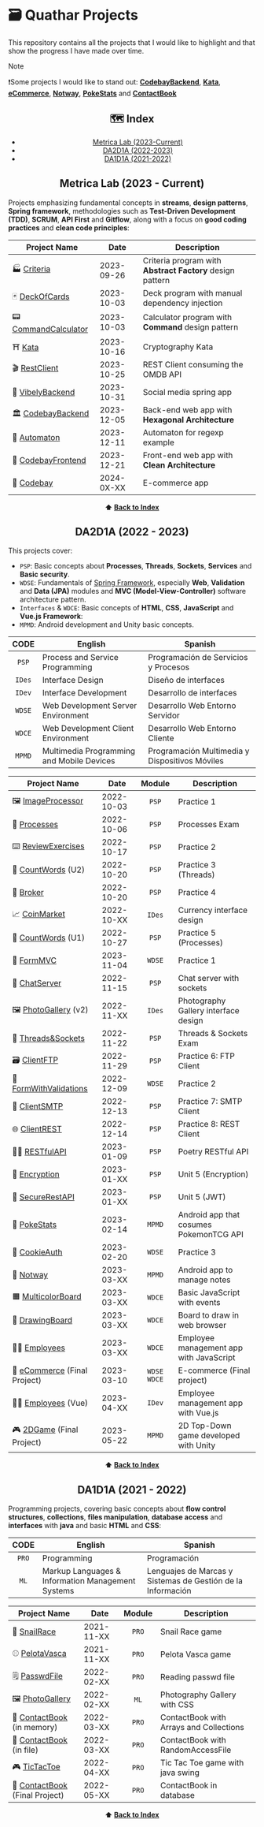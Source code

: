 # 🗃️ Quathar Projects

This repository contains all the projects that I would like to highlight and that show the progress I have made over time.

> [!NOTE]
> ❗Some projects I would like to stand out: **[CodebayBackend]**, **[Kata]**, **[eCommerce]**, **[Notway]**, **[PokeStats]** and **[ContactBook]**

<div align="center">

## 🗺️ Index

- [Metrica Lab (2023-Current)](#metrica-lab-2023---current)
- [DA2D1A (2022-2023)](#da2d1a-2022---2023)
- [DA1D1A (2021-2022)](#da1d1a-2021---2022)

## Metrica Lab (2023 - Current)

<div align="left">

Projects emphasizing fundamental concepts in **streams**, **design patterns**, **Spring framework**, methodologies such as **Test-Driven Development (TDD)**, **SCRUM**, **API First** and **Gitflow**, along with a focus on **good coding practices** and **clean code principles**:

</div>

| Project Name           | Date        | Description                                               |
|------------------------|-------------|-----------------------------------------------------------|
| 🏭 [Criteria]          | 2023-09-26  | Criteria program with **Abstract Factory** design pattern |
| 🃏 [DeckOfCards]       | 2023-10-03  | Deck program with manual dependency injection             |
| 📟 [CommandCalculator] | 2023-10-03  | Calculator program with **Command** design pattern        |
| ⛩️ [Kata]              | 2023-10-16  | Cryptography Kata                                         |
| 🎬 [RestClient]        | 2023-10-25  | REST Client consuming the OMDB API                        |
| 👥 [VibelyBackend]     | 2023-10-31  | Social media spring app                                   |
| 🏛️ [CodebayBackend]    | 2023-12-05  | Back-end web app with **Hexagonal Architecture**          |
| 🤖 [Automaton]         | 2023-12-11  | Automaton for regexp example                              |
| 🚀 [CodebayFrontend]   | 2023-12-21  | Front-end web app with **Clean Architecture**             |
| 🏪 [Codebay]           | 2024-0X-XX  | E-commerce app                                            |

[Criteria]:          https://github.com/Quathar/MetricaLab/tree/main/P1-Criteria
[DeckOfCards]:       https://github.com/Quathar/MetricaLab/tree/main/P2-DeckOfCards
[CommandCalculator]: https://github.com/Quathar/MetricaLab/tree/main/P3-CommandCalculator
[Kata]:              https://github.com/Quathar/CryptographyInCharacters
[RestClient]:        https://github.com/Quathar/MetricaLab/tree/main/P4-RestClient
[VibelyBackend]:     https://github.com/gonzalorg8799/VibelyBackend
[CodebayBackend]:    https://github.com/Quathar/CodebayBackend
[Automaton]:         https://github.com/Quathar/MetricaLab/tree/main/P6-Automaton
[CodebayFrontend]:   https://github.com/Quathar/CodebayFrontend
[Codebay]:           https://github.com/Quathar/Codebay

**⬆️ [Back to Index](https://github.com/Quathar/Quathar-Projects?tab=readme-ov-file#%EF%B8%8F-index)**

## DA2D1A (2022 - 2023)

<div align="left">

This projects cover:
- `PSP`: Basic concepts about **Processes**, **Threads**, **Sockets**, **Services** and **Basic security**.
- `WDSE`: Fundamentals of [Spring Framework](https://spring.io/projects/spring-framework/), especially **Web**, **Validation** and **Data (JPA)** modules and **MVC (Model-View-Controller)** software architecture pattern.
- `Interfaces` & `WDCE`: Basic concepts of **HTML**, **CSS**, **JavaScript** and **Vue.js Framework**:
- `MPMD`: Android development and Unity basic concepts.

</div>

|  CODE  | English                                   | Spanish                                        |
|:------:|-------------------------------------------|------------------------------------------------|
| `PSP`  | Process and Service Programming           | Programación de Servicios y Procesos           |
| `IDes` | Interface Design                          | Diseño de interfaces                           |
| `IDev` | Interface Development                     | Desarrollo de interfaces                           |
| `WDSE` | Web Development Server Environment        | Desarrollo Web Entorno Servidor                |
| `WDCE` | Web Development Client Environment        | Desarrollo Web Entorno Cliente                 |
| `MPMD` | Multimedia Programming and Mobile Devices | Programación Multimedia y Dispositivos Móviles |

| Project Name                   | Date       |    Module     | Description                             |
|--------------------------------|------------|:-------------:|-----------------------------------------|
| 🖼️ [ImageProcessor]            | 2022-10-03 | `PSP`         | Practice 1                              |
| 💾 [Processes]                 | 2022-10-06 | `PSP`         | Processes Exam                          |
| ⌨️ [ReviewExercises]           | 2022-10-17 | `PSP`         | Practice 2                              |
| 🧮 [CountWords] (U2)           | 2022-10-20 | `PSP`         | Practice 3 (Threads)                    |
| 🏦 [Broker]                    | 2022-10-20 | `PSP`         | Practice 4                              |
| 📈 [CoinMarket]                | 2022-10-XX | `IDes`        | Currency interface design               |
| 🧮 [CountWords] (U1)           | 2022-10-27 | `PSP`         | Practice 5 (Processes)                  |
| 📝 [FormMVC]                   | 2023-11-04 | `WDSE`        | Practice 1                              |
| 💬 [ChatServer]                | 2022-11-15 | `PSP`         | Chat server with sockets                |
| 🖼️ [PhotoGallery] (v2)         | 2022-11-XX | `IDes`        | Photography Gallery interface design    |
| 🧵 [Threads&Sockets]           | 2022-11-22 | `PSP`         | Threads & Sockets Exam                  |
| 🗃️ [ClientFTP]                 | 2022-11-29 | `PSP`         | Practice 6: FTP Client                  |
| 📝 [FormWithValidations]       | 2022-12-09 | `WDSE`        | Practice 2                              |
| 📧 [ClientSMTP]                | 2022-12-13 | `PSP`         | Practice 7: SMTP Client                 |
| 🌐 [ClientREST]                | 2022-12-14 | `PSP`         | Practice 8: REST Client                 |
| ✍🏾 [RESTfulAPI]                | 2023-01-09 | `PSP`         | Poetry RESTful API                      |
| 🔑 [Encryption]                | 2023-01-XX | `PSP`         | Unit 5 (Encryption)                     |
| 🔐 [SecureRestAPI]             | 2023-01-XX | `PSP`         | Unit 5 (JWT)                            |
| 📱 [PokeStats]                 | 2023-02-14 | `MPMD`        | Android app that cosumes PokemonTCG API |
| 🍪 [CookieAuth]                | 2023-02-20 | `WDSE`        | Practice 3                              |
| 📲 [Notway]                    | 2023-03-XX | `MPMD`        | Android app to manage notes             |
| 🟧 [MulticolorBoard]           | 2023-03-XX | `WDCE`        | Basic JavaScript with events            |
| 🎨 [DrawingBoard]              | 2023-03-XX | `WDCE`        | Board to draw in web browser            |
| 👩‍💼 [Employees]                 | 2023-03-XX | `WDCE`        | Employee management app with JavaScript |
| 🏪 [eCommerce] (Final Project) | 2023-03-10 | `WDSE` `WDCE` | E-commerce (Final project)              |
| 👨‍💼 [Employees][Vue] (Vue)      | 2023-04-XX | `IDev`        | Employee management app with Vue.js     |
| 🎮 [2DGame] (Final Project)    | 2023-05-22 | `MPMD`        | 2D Top-Down game developed with Unity   |

[ImageProcessor]:      https://github.com/Quathar/PSP/tree/main/Projects/P1-ImageProcessor
[Processes]:           https://github.com/Quathar/PSP/tree/main/Exams/E1-Processes
[ReviewExercises]:     https://github.com/Quathar/PSP/tree/main/Projects/P2-ReviewExercises
[CountWords]:          https://github.com/Quathar/PSP/tree/main/Projects/P3-CountWords
[Broker]:              https://github.com/Quathar/PSP/tree/main/Projects/P4-Broker
[CoinMarket]:          https://github.com/Quathar/WDCE/tree/main/Projects/P1-CoinMarket
[CountWords]:          https://github.com/Quathar/PSP/tree/main/Projects/P5-CountWords
[FormMVC]:             https://github.com/Quathar/WDSE/tree/main/P1-FormMVC
[ChatServer]:          https://github.com/Quathar/ChatServer
[PhotoGallery]:        https://github.com/Quathar/WDCE/tree/main/Projects/P2-PhotoGallery
[Threads&Sockets]:     https://github.com/Quathar/PSP/tree/main/Exams/E2-Threads%26Sockets
[ClientFTP]:           https://github.com/Quathar/PSP/tree/main/Projects/P6-ClientFTP
[FormWithValidations]: https://github.com/Quathar/WDSE/tree/main/P2-FormWithValidations
[ClientSMTP]:          https://github.com/Quathar/PSP/tree/main/Projects/P7-ClientSMTP
[ClientREST]:          https://github.com/Quathar/PSP/tree/main/Projects/P8-ClientREST
[RESTfulAPI]:          https://github.com/Quathar/RESTfulAPI
[Encryption]:          https://github.com/Quathar/PSP/tree/main/Units/U5-Encryption
[SecureRestAPI]:       https://github.com/Quathar/PSP/tree/main/Units/U5-SecureRestAPI
[PokeStats]:           https://github.com/Quathar/PokeStats
[CookieAuth]:          https://github.com/Quathar/WDSE/tree/main/P4-CookieAuth
[Notway]:              https://github.com/Quathar/Notway
[MulticolorBoard]:     https://github.com/Quathar/WDCE/tree/main/Projects/P3-MulticolorBoard
[DrawingBoard]:        https://github.com/Quathar/WDCE/tree/main/Projects/P4-DrawingBoard
[Employees]:           https://github.com/Quathar/WDCE/tree/main/Projects/P5-EmployeeManagement
[Vue]:                 https://github.com/Quathar/WDCE/tree/main/Projects/P6-EmployeeManagementVue
[eCommerce]:           https://github.com/Quathar/eShop
[2DGame]:              https://github.com/Quathar/UnityFinalProject

**⬆️ [Back to Index](https://github.com/Quathar/Quathar-Projects?tab=readme-ov-file#%EF%B8%8F-index)**

## DA1D1A (2021 - 2022)

<div align="left">

Programming projects, covering basic concepts about **flow control structures**, **collections**, **files manipulation**, **database access** and **interfaces** with **java** and basic **HTML** and **CSS**:

</div>

| CODE  | English                                           | Spanish                                                     |
|:-----:|---------------------------------------------------|-------------------------------------------------------------|
| `PRO` | Programming                                       | Programación                                                |
| `ML`  | Markup Languages & Information Management Systems | Lenguajes de Marcas y Sistemas de Gestión de la Información |

| Project Name                         | Date       | Module | Description                             |
|--------------------------------------|------------|:------:|-----------------------------------------|
| 🐌 [SnailRace]                       | 2021-11-XX | `PRO`  | Snail Race game                         |
| ⚾ [PelotaVasca]                     | 2021-11-XX | `PRO`  | Pelota Vasca game                       |
| 🗒️ [PasswdFile]                      | 2022-02-XX | `PRO`  | Reading passwd file                     |
| 🖼️ [PhotoGallery]                    | 2022-02-XX | `ML`   | Photography Gallery with CSS            |
| 📙 [ContactBook][Memory] (in memory) | 2022-03-XX | `PRO`  | ContactBook with Arrays and Collections |
| 📗 [ContactBook][File] (in file)     | 2022-03-XX | `PRO`  | ContactBook with RandomAccessFile       |
| 🎮 [TicTacToe]                       | 2022-04-XX | `PRO`  | Tic Tac Toe game with java swing        |
| 📘 [ContactBook] (Final Project)     | 2022-05-XX | `PRO`  | ContactBook in database                 |

[SnailRace]:    https://github.com/Quathar/PRO/tree/main/P1-SnailRace
[PelotaVasca]:  https://github.com/Quathar/PRO/tree/main/P2-PelotaVasca
[PasswdFile]:   https://github.com/Quathar/PRO/tree/main/P3-PasswdFile
[Memory]:       https://github.com/Quathar/PRO/tree/main/P4-ContactBookInMemory
[File]:         https://github.com/Quathar/PRO/tree/main/P5-ContactBookInFile
[TicTacToe]:    https://github.com/Quathar/PRO/tree/main/P6-TicTacToe
[ContactBook]:  https://github.com/Quathar/ContactBook

**⬆️ [Back to Index](https://github.com/Quathar/Quathar-Projects?tab=readme-ov-file#%EF%B8%8F-index)**
